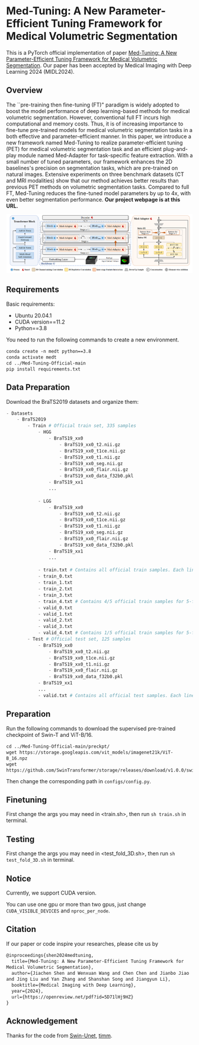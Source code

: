 # Med-Tuning: A New Parameter-Efficient Tuning Framework for Medical Volumetric Segmentation
This is a PyTorch official implementation of paper [Med-Tuning: A New Parameter-Efficient Tuning Framework for Medical Volumetric Segmentation](https://arxiv.org/abs/2304.10880). Our paper has been accepted by Medical Imaging with Deep Learning 2024 (MIDL2024).

## Overview
The ``pre-training then fine-tuning (FT)" paradigm is widely adopted to boost the model performance of deep learning-based methods for medical volumetric segmentation. However, conventional full FT incurs high computational and memory costs. Thus, it is of increasing importance to fine-tune pre-trained models for medical volumetric segmentation tasks in a both effective and parameter-efficient manner. In this paper, we introduce a new framework named Med-Tuning to realize parameter-efficient tuning (PET) for medical volumetric segmentation task and an efficient plug-and-play module named Med-Adapter for task-specific feature extraction. With a small number of tuned parameters, our framework enhances the 2D baselines's precision on segmentation tasks, which are pre-trained on natural images. Extensive experiments on three benchmark datasets (CT and MRI modalities) show that our method achieves better results than previous PET methods on volumetric segmentation tasks. Compared to full FT, Med-Tuning reduces the fine-tuned model parameters by up to 4x, with even better segmentation performance. **Our project webpage is at this URL.**

![Med-Tuning](./paper/methodology.png)

## Requirements
Basic requirements:
- Ubuntu 20.04.1
- CUDA version==11.2
- Python==3.8

You need to run the following commands to create a new environment.
```
conda create -n medt python==3.8
conda activate medt
cd ../Med-Tuning-Official-main
pip install requirements.txt
```

## Data Preparation
Download the BraTS2019 datasets and organize them:
```python
- Datasets
    - BraTS2019
        - Train # Official train set, 335 samples
            - HGG
                - BraTS19_xx0
                    - BraTS19_xx0_t2.nii.gz
                    - BraTS19_xx0_t1ce.nii.gz
                    - BraTS19_xx0_t1.nii.gz
                    - BraTS19_xx0_seg.nii.gz
                    - BraTS19_xx0_flair.nii.gz
                    - BraTS19_xx0_data_f32b0.pkl
                - BraTS19_xx1
                ...
                
            - LGG
                - BraTS19_xx0
                    - BraTS19_xx0_t2.nii.gz
                    - BraTS19_xx0_t1ce.nii.gz
                    - BraTS19_xx0_t1.nii.gz
                    - BraTS19_xx0_seg.nii.gz
                    - BraTS19_xx0_flair.nii.gz
                    - BraTS19_xx0_data_f32b0.pkl
                - BraTS19_xx1
                ...

            - train.txt # Contains all official train samples. Each line is is a relative path of one sample dir, eg. HGG/BraTS19_xx0
            - train_0.txt
            - train_1.txt
            - train_2.txt
            - train_3.txt
            - train_4.txt # Contains 4/5 official train samples for 5-fold training.
            - valid_0.txt
            - valid_1.txt
            - valid_2.txt
            - valid_3.txt
            - valid_4.txt # Contains 1/5 official train samples for 5-fold validation.
        - Test # Official test set, 125 samples
            - BraTS19_xx0
                - BraTS19_xx0_t2.nii.gz
                - BraTS19_xx0_t1ce.nii.gz
                - BraTS19_xx0_t1.nii.gz
                - BraTS19_xx0_flair.nii.gz
                - BraTS19_xx0_data_f32b0.pkl
            - BraTS19_xx1
            ...
            - valid.txt # Contains all official test samples. Each line is is a relative path of one sample dir, eg. BraTS19_xx0
```

## Preparation
Run the following commands to download the supervised pre-trained checkpoint of Swin-T and ViT-B/16.
```
cd ../Med-Tuning-Official-main/preckpt/
wget https://storage.googleapis.com/vit_models/imagenet21k/ViT-B_16.npz
wget https://github.com/SwinTransformer/storage/releases/download/v1.0.0/swin_tiny_patch4_window7_224.pth
```
Then change the corresponding path in `configs/config.py`.

## Finetuning
First change the args you may need in <train.sh>,  then run  `sh train.sh` in terminal. 


## Testing
First change the args you may need in <test_fold_3D.sh>,  then run  `sh test_fold_3D.sh` in terminal.

## Notice
Currently, we support CUDA version. 

You can use one gpu or more than two gpus, just change `CUDA_VISIBLE_DEVICES` and `nproc_per_node`.


## Citation
If our paper or code inspire your researches, please cite us by
```text
@inproceedings{shen2024medtuning,
  title={Med-Tuning: A New Parameter-Efficient Tuning Framework for Medical Volumetric Segmentation},
  author={Jiachen Shen and Wenxuan Wang and Chen Chen and Jianbo Jiao and Jing Liu and Yan Zhang and Shanshan Song and Jiangyun Li},
  booktitle={Medical Imaging with Deep Learning},
  year={2024},
  url={https://openreview.net/pdf?id=5D71lHj9HZ}
}
```

## Acknowledgement
Thanks for the code from [Swin-Unet](https://github.com/HuCaoFighting/Swin-Unet), [timm](https://github.com/huggingface/pytorch-image-models).
